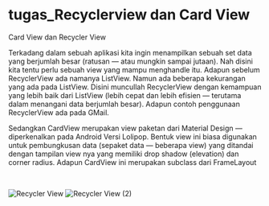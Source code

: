 # tugas_Recyclerview dan Card View

Card View dan Recycler View<br>
<p>Terkadang dalam sebuah aplikasi kita ingin menampilkan sebuah set data yang berjumlah besar
(ratusan — atau mungkin sampai jutaan). Nah disini kita tentu perlu sebuah view yang mampu
menghandle itu. Adapun sebelum RecyclerView ada namanya ListView. Namun ada beberapa
kekurangan yang ada pada ListView. Disini muncullah RecyclerView dengan kemampuan yang
lebih baik dari ListView (lebih cepat dan lebih efisien — terutama dalam menangani data
berjumlah besar). Adapun contoh penggunaan RecyclerView ada pada GMail.</p>
<p>Sedangkan CardView merupakan view paketan dari Material Design — diperkenalkan pada
Android Versi Lolipop. Bentuk view ini biasa digunakan untuk pembungkusan data (sepaket data
— beberapa view) yang ditandai dengan tampilan view nya yang memiliki drop shadow
(elevation) dan corner radius. Adapun CardView ini merupakan subclass dari FrameLayout</p><br>

![Recycler View](https://user-images.githubusercontent.com/80508180/136192826-5a62b734-3513-421b-b8f6-d73f64e8e237.jpeg)
![Recycler View (2)](https://user-images.githubusercontent.com/80508180/136192864-085ccf79-242a-4bd7-9d52-d5a94d216120.jpeg)
